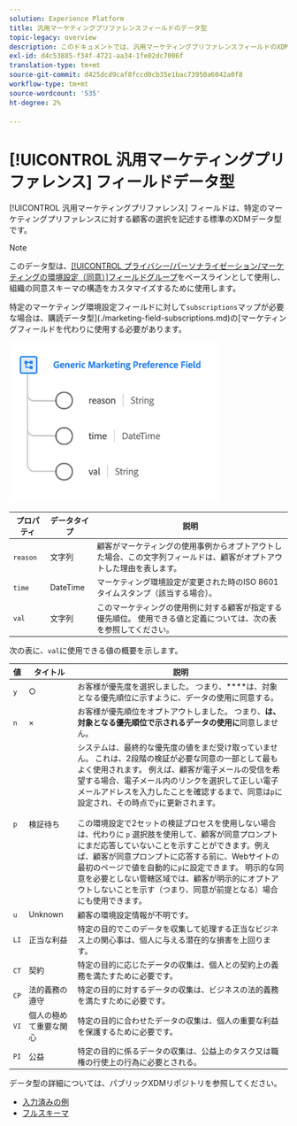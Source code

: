 ```yaml
---
solution: Experience Platform
title: 汎用マーケティングプリファレンスフィールドのデータ型
topic-legacy: overview
description: このドキュメントでは、汎用マーケティングプリファレンスフィールドのXDMデータ型の概要を説明します。
exl-id: d4c53885-f34f-4721-aa34-1fe02dc7006f
translation-type: tm+mt
source-git-commit: d425dcd9caf8fccd0cb35e1bac73950a6042a0f8
workflow-type: tm+mt
source-wordcount: '535'
ht-degree: 2%

---
```


# [!UICONTROL 汎用マーケティングプリファレンス] フィールドデータ型

[!UICONTROL 汎用マーケティングプリファレンス] フィールドは、特定のマーケティングプリファレンスに対する顧客の選択を記述する標準のXDMデータ型です。

>[!NOTE]
>
>このデータ型は、[[!UICONTROL プライバシー/パーソナライゼーション/マーケティングの環境設定（同意）]フィールドグループ](../field-groups/profile/consents.md)をベースラインとして使用し、組織の同意スキーマの構造をカスタマイズするために使用します。
>
>特定のマーケティング環境設定フィールドに対して`subscriptions`マップが必要な場合は、購読データ型](./marketing-field-subscriptions.md)の[マーケティングフィールドを代わりに使用する必要があります。

![](../images/data-types/marketing-field.png)

| プロパティ | データタイプ | 説明 |
| --- | --- | --- |
| `reason` | 文字列 | 顧客がマーケティングの使用事例からオプトアウトした場合、この文字列フィールドは、顧客がオプトアウトした理由を表します。 |
| `time` | DateTime | マーケティング環境設定が変更された時のISO 8601タイムスタンプ（該当する場合）。 |
| `val` | 文字列 | このマーケティングの使用例に対する顧客が指定する優先順位。 使用できる値と定義については、次の表を参照してください。 |

次の表に、`val`に使用できる値の概要を示します。

| 値 | タイトル | 説明 |
| --- | --- | --- |
| `y` | ○ | お客様が優先度を選択しました。 つまり、****&#x200B;は、対象となる優先順位に示すように、データの使用に同意する。 |
| `n` | × | お客様が優先順位をオプトアウトしました。 つまり、**は、対象となる優先順位で示されるデータの使用に**&#x200B;同意しません。 |
| `p` | 検証待ち | システムは、最終的な優先度の値をまだ受け取っていません。 これは、2段階の検証が必要な同意の一部として最もよく使用されます。 例えば、顧客が電子メールの受信を希望する場合、電子メール内のリンクを選択して正しい電子メールアドレスを入力したことを確認するまで、同意は`p`に設定され、その時点で`y`に更新されます。<br><br>この環境設定で2セットの検証プロセスを使用しない場合は、代わりに `p` 選択肢を使用して、顧客が同意プロンプトにまだ応答していないことを示すことができます。例えば、顧客が同意プロンプトに応答する前に、Webサイトの最初のページで値を自動的に`p`に設定できます。 明示的な同意を必要としない管轄区域では、顧客が明示的にオプトアウトしないことを示す（つまり、同意が前提となる）場合にも使用できます。 |
| `u` | Unknown | 顧客の環境設定情報が不明です。 |
| `LI` | 正当な利益 | 特定の目的でこのデータを収集して処理する正当なビジネス上の関心事は、個人に与える潜在的な損害を上回ります。 |
| `CT` | 契約 | 特定の目的に応じたデータの収集は、個人との契約上の義務を満たすために必要です。 |
| `CP` | 法的義務の遵守 | 特定の目的に対するデータの収集は、ビジネスの法的義務を満たすために必要です。 |
| `VI` | 個人の極めて重要な関心 | 特定の目的に合わせたデータの収集は、個人の重要な利益を保護するために必要です。 |
| `PI` | 公益 | 特定の目的に係るデータの収集は、公益上のタスク又は職権の行使上の行為に必要とされる。 |

データ型の詳細については、パブリックXDMリポジトリを参照してください。

* [入力済みの例](https://github.com/adobe/xdm/blob/master/components/datatypes/consent/marketing-field-basic.example.1.json)
* [フルスキーマ](https://github.com/adobe/xdm/blob/master/components/datatypes/consent/marketing-field-basic.schema.json)
